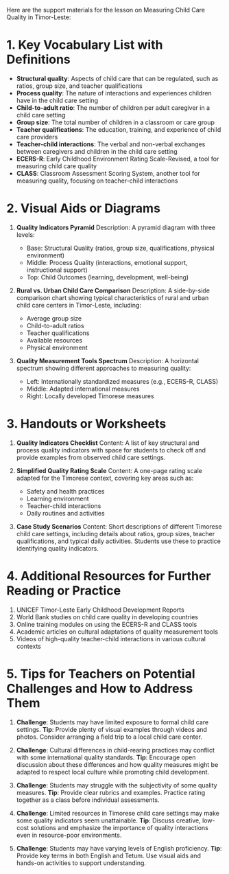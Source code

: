 Here are the support materials for the lesson on Measuring Child Care Quality in Timor-Leste:

# 1. Key Vocabulary List with Definitions

- **Structural quality**: Aspects of child care that can be regulated, such as ratios, group size, and teacher qualifications
- **Process quality**: The nature of interactions and experiences children have in the child care setting
- **Child-to-adult ratio**: The number of children per adult caregiver in a child care setting
- **Group size**: The total number of children in a classroom or care group
- **Teacher qualifications**: The education, training, and experience of child care providers
- **Teacher-child interactions**: The verbal and non-verbal exchanges between caregivers and children in the child care setting
- **ECERS-R**: Early Childhood Environment Rating Scale-Revised, a tool for measuring child care quality
- **CLASS**: Classroom Assessment Scoring System, another tool for measuring quality, focusing on teacher-child interactions

# 2. Visual Aids or Diagrams

1. **Quality Indicators Pyramid**
   Description: A pyramid diagram with three levels:
   - Base: Structural Quality (ratios, group size, qualifications, physical environment)
   - Middle: Process Quality (interactions, emotional support, instructional support)
   - Top: Child Outcomes (learning, development, well-being)

2. **Rural vs. Urban Child Care Comparison**
   Description: A side-by-side comparison chart showing typical characteristics of rural and urban child care centers in Timor-Leste, including:
   - Average group size
   - Child-to-adult ratios
   - Teacher qualifications
   - Available resources
   - Physical environment

3. **Quality Measurement Tools Spectrum**
   Description: A horizontal spectrum showing different approaches to measuring quality:
   - Left: Internationally standardized measures (e.g., ECERS-R, CLASS)
   - Middle: Adapted international measures
   - Right: Locally developed Timorese measures

# 3. Handouts or Worksheets

1. **Quality Indicators Checklist**
   Content: A list of key structural and process quality indicators with space for students to check off and provide examples from observed child care settings.

2. **Simplified Quality Rating Scale**
   Content: A one-page rating scale adapted for the Timorese context, covering key areas such as:
   - Safety and health practices
   - Learning environment
   - Teacher-child interactions
   - Daily routines and activities

3. **Case Study Scenarios**
   Content: Short descriptions of different Timorese child care settings, including details about ratios, group sizes, teacher qualifications, and typical daily activities. Students use these to practice identifying quality indicators.

# 4. Additional Resources for Further Reading or Practice

1. UNICEF Timor-Leste Early Childhood Development Reports
2. World Bank studies on child care quality in developing countries
3. Online training modules on using the ECERS-R and CLASS tools
4. Academic articles on cultural adaptations of quality measurement tools
5. Videos of high-quality teacher-child interactions in various cultural contexts

# 5. Tips for Teachers on Potential Challenges and How to Address Them

1. **Challenge**: Students may have limited exposure to formal child care settings.
   **Tip**: Provide plenty of visual examples through videos and photos. Consider arranging a field trip to a local child care center.

2. **Challenge**: Cultural differences in child-rearing practices may conflict with some international quality standards.
   **Tip**: Encourage open discussion about these differences and how quality measures might be adapted to respect local culture while promoting child development.

3. **Challenge**: Students may struggle with the subjectivity of some quality measures.
   **Tip**: Provide clear rubrics and examples. Practice rating together as a class before individual assessments.

4. **Challenge**: Limited resources in Timorese child care settings may make some quality indicators seem unattainable.
   **Tip**: Discuss creative, low-cost solutions and emphasize the importance of quality interactions even in resource-poor environments.

5. **Challenge**: Students may have varying levels of English proficiency.
   **Tip**: Provide key terms in both English and Tetum. Use visual aids and hands-on activities to support understanding.